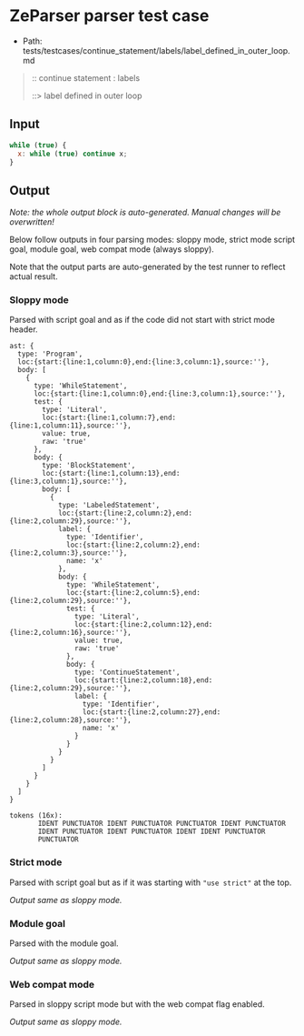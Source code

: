 # ZeParser parser test case

- Path: tests/testcases/continue_statement/labels/label_defined_in_outer_loop.md

> :: continue statement : labels
>
> ::> label defined in outer loop

## Input

`````js
while (true) { 
  x: while (true) continue x; 
}
`````

## Output

_Note: the whole output block is auto-generated. Manual changes will be overwritten!_

Below follow outputs in four parsing modes: sloppy mode, strict mode script goal, module goal, web compat mode (always sloppy).

Note that the output parts are auto-generated by the test runner to reflect actual result.

### Sloppy mode

Parsed with script goal and as if the code did not start with strict mode header.

`````
ast: {
  type: 'Program',
  loc:{start:{line:1,column:0},end:{line:3,column:1},source:''},
  body: [
    {
      type: 'WhileStatement',
      loc:{start:{line:1,column:0},end:{line:3,column:1},source:''},
      test: {
        type: 'Literal',
        loc:{start:{line:1,column:7},end:{line:1,column:11},source:''},
        value: true,
        raw: 'true'
      },
      body: {
        type: 'BlockStatement',
        loc:{start:{line:1,column:13},end:{line:3,column:1},source:''},
        body: [
          {
            type: 'LabeledStatement',
            loc:{start:{line:2,column:2},end:{line:2,column:29},source:''},
            label: {
              type: 'Identifier',
              loc:{start:{line:2,column:2},end:{line:2,column:3},source:''},
              name: 'x'
            },
            body: {
              type: 'WhileStatement',
              loc:{start:{line:2,column:5},end:{line:2,column:29},source:''},
              test: {
                type: 'Literal',
                loc:{start:{line:2,column:12},end:{line:2,column:16},source:''},
                value: true,
                raw: 'true'
              },
              body: {
                type: 'ContinueStatement',
                loc:{start:{line:2,column:18},end:{line:2,column:29},source:''},
                label: {
                  type: 'Identifier',
                  loc:{start:{line:2,column:27},end:{line:2,column:28},source:''},
                  name: 'x'
                }
              }
            }
          }
        ]
      }
    }
  ]
}

tokens (16x):
       IDENT PUNCTUATOR IDENT PUNCTUATOR PUNCTUATOR IDENT PUNCTUATOR
       IDENT PUNCTUATOR IDENT PUNCTUATOR IDENT IDENT PUNCTUATOR
       PUNCTUATOR
`````

### Strict mode

Parsed with script goal but as if it was starting with `"use strict"` at the top.

_Output same as sloppy mode._

### Module goal

Parsed with the module goal.

_Output same as sloppy mode._

### Web compat mode

Parsed in sloppy script mode but with the web compat flag enabled.

_Output same as sloppy mode._
